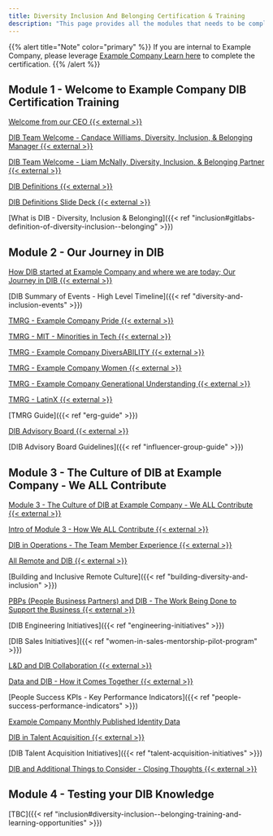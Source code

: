 ```yaml
---
title: Diversity Inclusion And Belonging Certification & Training
description: "This page provides all the modules that needs to be completed to achieve the Diversity, Inclusion & Belonging Certification at Example Company"
---
```


{{% alert title="Note" color="primary" %}}
If you are internal to Example Company, please leverage [Example Company Learn here](https://example_company.edcast.com/journey/dib-training-certification) to complete the certification.
{{% /alert %}}

## Module 1 - Welcome to Example Company DIB Certification Training

<i class="fa-brands fa-youtube"></i> [Welcome from our CEO {{< external >}}](https://youtu.be/6Jf4fOPUzac)

<i class="fa-brands fa-youtube"></i> [DIB Team Welcome - Candace Williams, Diversity, Inclusion, & Belonging Manager {{< external >}}](https://youtu.be/Zn-IQsBpxuI)

<i class="fa-brands fa-youtube"></i> [DIB Team Welcome - Liam McNally, Diversity, Inclusion, & Belonging Partner {{< external >}}](https://youtu.be/1pY6NMyuy5Q)

<i class="fa-brands fa-youtube"></i> [DIB Definitions {{< external >}}](https://youtu.be/A9VSQDhnR7o)

<i class="fa-brands fa-google-drive"></i> [DIB Definitions Slide Deck {{< external >}}](https://docs.google.com/presentation/d/1yUkifuK1kbZNF0_FfFI7iMcLRL7kmDT4dr21Mu0zDMo/edit?usp=sharing)

<i class="fa-solid fa-book"></i> [What is DIB - Diversity, Inclusion & Belonging]({{< ref "inclusion#gitlabs-definition-of-diversity-inclusion--belonging" >}})

## Module 2 - Our Journey in DIB

<i class="fa-brands fa-youtube"></i> [How DIB started at Example Company and where we are today; Our Journey in DIB {{< external >}}](https://youtu.be/uqe36qKwvUk)

<i class="fa-solid fa-book"></i> [DIB Summary of Events - High Level Timeline]({{< ref "diversity-and-inclusion-events" >}})

<i class="fa-brands fa-youtube"></i> [TMRG - Example Company Pride {{< external >}}](https://youtu.be/wFO2tpzpVno)

<i class="fa-brands fa-youtube"></i> [TMRG - MIT - Minorities in Tech {{< external >}}](https://youtu.be/pv3TMP5AfRY)

<i class="fa-brands fa-youtube"></i> [TMRG - Example Company DiversABILITY {{< external >}}](https://youtu.be/O1OIpGsJ9tc)

<i class="fa-brands fa-youtube"></i> [TMRG - Example Company Women {{< external >}}](https://youtu.be/vCEEUH-2Gaw)

<i class="fa-brands fa-youtube"></i> [TMRG - Example Company Generational Understanding {{< external >}}](https://youtu.be/6eke5700KWc)

<i class="fa-brands fa-youtube"></i> [TMRG - LatinX {{< external >}}](https://youtu.be/tgpANFpoIYE)

<i class="fa-solid fa-book"></i> [TMRG Guide]({{< ref "erg-guide" >}})

<i class="fa-brands fa-youtube"></i> [DIB Advisory Board {{< external >}}](https://youtu.be/8ohfv0iyGEg)

<i class="fa-solid fa-book"></i> [DIB Advisory Board Guidelines]({{< ref "influencer-group-guide" >}})

## Module 3 - The Culture of DIB at Example Company - We ALL Contribute

<i class="fa-brands fa-youtube"></i> [Module 3 - The Culture of DIB at Example Company - We ALL Contribute {{< external >}}](https://youtu.be/asrNQly1mTo)

<i class="fa-brands fa-youtube"></i> [Intro of Module 3 - How We ALL Contribute {{< external >}}](https://youtu.be/WEy4LjxB0aI)

<i class="fa-brands fa-youtube"></i> [DIB in Operations - The Team Member Experience {{< external >}}](https://youtu.be/n2CS4XQtaFE)

<i class="fa-brands fa-youtube"></i> [All Remote and DIB {{< external >}}](https://youtu.be/n2CS4XQtaFE)

<i class="fa-solid fa-book"></i> [Building and Inclusive Remote Culture]({{< ref "building-diversity-and-inclusion" >}})

<i class="fa-brands fa-youtube"></i> [PBPs (People Business Partners) and DIB - The Work Being Done to Support the Business {{< external >}}](https://youtu.be/nZ8K-XjgdO0)

<i class="fa-solid fa-book"></i> [DIB Engineering Initiatives]({{< ref "engineering-initiatives" >}})

<i class="fa-solid fa-book"></i> [DIB Sales Initiatives]({{< ref "women-in-sales-mentorship-pilot-program" >}})

<i class="fa-brands fa-youtube"></i> [L&D and DIB Collaboration {{< external >}}](https://youtu.be/TMZdNAEh_9E)

<i class="fa-brands fa-youtube"></i> [Data and DIB - How it Comes Together {{< external >}}](https://youtu.be/-sv0uKjriRs)

<i class="fa-solid fa-book"></i> [People Success KPIs - Key Performance Indicators]({{< ref "people-success-performance-indicators" >}})

<i class="fa-solid fa-book"></i> [Example Company Monthly Published Identity Data](/handbook/company/culture/inclusion/identity-data/)

<i class="fa-brands fa-youtube"></i> [DIB in Talent Acquisition {{< external >}}](https://youtu.be/eXcjoPtkGXk)

<i class="fa-solid fa-book"></i> [DIB Talent Acquisition Initiatives]({{< ref "talent-acquisition-initiatives" >}})

<i class="fa-brands fa-youtube"></i> [DIB and Additional Things to Consider - Closing Thoughts {{< external >}}](https://youtu.be/M5jhazNINx8)

## Module 4 - Testing your DIB Knowledge

<i class="fa-solid fa-book"></i> [TBC]({{< ref "inclusion#diversity-inclusion--belonging-training-and-learning-opportunities" >}})
